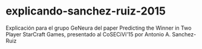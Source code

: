 # explicando-sanchez-ruiz-2015
Explicación para el grupo GeNeura del paper Predicting the Winner in Two Player StarCraft Games, presentado al CoSECiVi'15 por Antonio A. Sanchez-Ruiz
